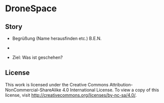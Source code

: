 DroneSpace
==========

Story
-----

* Begrüßung (Name herausfinden etc.) B.E.N.
*

* Ziel: Was ist geschehen?

License
-------
This work is licensed under the Creative Commons
Attribution-NonCommercial-ShareAlike 4.0 International
License. To view a copy of this license, visit 
http://creativecommons.org/licenses/by-nc-sa/4.0/.
